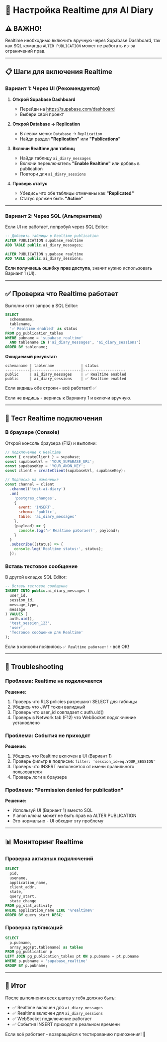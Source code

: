 # 🔄 Настройка Realtime для AI Diary

## ⚠️ ВАЖНО!

Realtime необходимо включить вручную через Supabase Dashboard, так как SQL команда `ALTER PUBLICATION` может не работать из-за ограничений прав.

---

## 📋 Шаги для включения Realtime

### Вариант 1: Через UI (Рекомендуется)

1. **Открой Supabase Dashboard**
   - Перейди на https://supabase.com/dashboard
   - Выбери свой проект

2. **Открой Database → Replication**
   - В левом меню: `Database` → `Replication`
   - Найди раздел **"Replication"** или **"Publications"**

3. **Включи Realtime для таблиц**
   - Найди таблицу `ai_diary_messages`
   - Включи переключатель **"Enable Realtime"** или добавь в publication
   - Повтори для `ai_diary_sessions`

4. **Проверь статус**
   - Убедись что обе таблицы отмечены как **"Replicated"**
   - Статус должен быть **"Active"**

---

### Вариант 2: Через SQL (Альтернатива)

Если UI не работает, попробуй через SQL Editor:

```sql
-- Добавить таблицы в Realtime publication
ALTER PUBLICATION supabase_realtime 
ADD TABLE public.ai_diary_messages;

ALTER PUBLICATION supabase_realtime 
ADD TABLE public.ai_diary_sessions;
```

**Если получаешь ошибку прав доступа**, значит нужно использовать Вариант 1 (UI).

---

## ✅ Проверка что Realtime работает

Выполни этот запрос в SQL Editor:

```sql
SELECT 
  schemaname,
  tablename,
  '✅ Realtime enabled' as status
FROM pg_publication_tables
WHERE pubname = 'supabase_realtime'
  AND tablename IN ('ai_diary_messages', 'ai_diary_sessions')
ORDER BY tablename;
```

**Ожидаемый результат:**

```
schemaname | tablename            | status
-----------|----------------------|-------------------
public     | ai_diary_messages    | ✅ Realtime enabled
public     | ai_diary_sessions    | ✅ Realtime enabled
```

Если видишь обе строки - всё работает! ✅

Если не видишь - вернись к Варианту 1 и включи вручную.

---

## 🧪 Тест Realtime подключения

### В браузере (Console)

Открой консоль браузера (F12) и выполни:

```javascript
// Подключение к Realtime
const { createClient } = supabase;
const supabaseUrl = 'YOUR_SUPABASE_URL';
const supabaseKey = 'YOUR_ANON_KEY';
const client = createClient(supabaseUrl, supabaseKey);

// Подписка на изменения
const channel = client
  .channel('test-ai-diary')
  .on(
    'postgres_changes',
    {
      event: 'INSERT',
      schema: 'public',
      table: 'ai_diary_messages'
    },
    (payload) => {
      console.log('✅ Realtime работает!', payload);
    }
  )
  .subscribe((status) => {
    console.log('Realtime status:', status);
  });
```

### Вставь тестовое сообщение

В другой вкладке SQL Editor:

```sql
-- Вставь тестовое сообщение
INSERT INTO public.ai_diary_messages (
  user_id, 
  session_id, 
  message_type, 
  message
) VALUES (
  auth.uid(),
  'test_session_123',
  'user',
  'Тестовое сообщение для Realtime'
);
```

Если в консоли появилось `✅ Realtime работает!` - всё ОК!

---

## 🔧 Troubleshooting

### Проблема: Realtime не подключается

**Решение:**
1. Проверь что RLS policies разрешают SELECT для таблицы
2. Убедись что JWT токен валидный
3. Проверь что user_id совпадает с auth.uid()
4. Проверь в Network tab (F12) что WebSocket подключение установлено

### Проблема: События не приходят

**Решение:**
1. Убедись что Realtime включен в UI (Вариант 1)
2. Проверь фильтр в подписке: `filter: 'session_id=eq.YOUR_SESSION'`
3. Проверь что INSERT выполняется от имени правильного пользователя
4. Проверь логи в браузере

### Проблема: "Permission denied for publication"

**Решение:**
- Используй UI (Вариант 1) вместо SQL
- У anon ключа может не быть прав на ALTER PUBLICATION
- Это нормально - UI обходит эту проблему

---

## 📊 Мониторинг Realtime

### Проверка активных подключений

```sql
SELECT 
  pid,
  usename,
  application_name,
  client_addr,
  state,
  query_start,
  state_change
FROM pg_stat_activity
WHERE application_name LIKE '%realtime%'
ORDER BY query_start DESC;
```

### Проверка публикаций

```sql
SELECT 
  p.pubname,
  array_agg(pt.tablename) as tables
FROM pg_publication p
LEFT JOIN pg_publication_tables pt ON p.pubname = pt.pubname
WHERE p.pubname = 'supabase_realtime'
GROUP BY p.pubname;
```

---

## 🎯 Итог

После выполнения всех шагов у тебя должно быть:

- ✅ Realtime включен для `ai_diary_messages`
- ✅ Realtime включен для `ai_diary_sessions`
- ✅ WebSocket подключение работает
- ✅ События INSERT приходят в реальном времени

Если всё работает - возвращайся к тестированию приложения! 🚀
